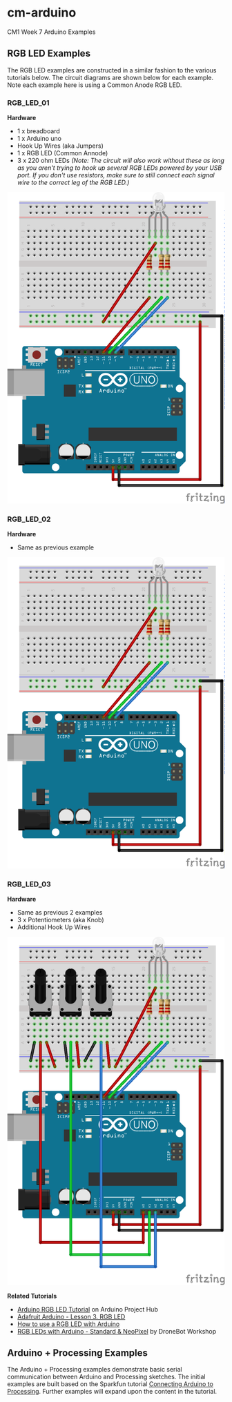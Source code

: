 # cm-arduino
CM1 Week 7 Arduino Examples

## RGB LED Examples

The RGB LED examples are constructed in a similar fashion to the various tutorials below. The circuit diagrams are shown below for each example. Note each example here is using a Common Anode RGB LED. 

### RGB_LED_01

**Hardware**

* 1 x breadboard
* 1 x Arduino uno
* Hook Up Wires (aka Jumpers)
* 1 x RGB LED (Common Annode)
* 3 x 220 ohm LEDs _(Note: The circuit will also work without these as long as you aren't trying to hook up several RGB LEDs powered by your USB port. If you don't use resistors, make sure to still connect each signal wire to the correct leg of the RGB LED.)_

![RGB_LED_01][RGB_LED_01]

### RGB_LED_02

**Hardware**

* Same as previous example

![RGB_LED_02][RGB_LED_01]

### RGB_LED_03

**Hardware**

* Same as previous 2 examples
* 3 x Potentiometers (aka Knob)
* Additional Hook Up Wires

![RGB_LED_03][RGB_LED_03]

**Related Tutorials**

* [Arduino RGB LED Tutorial](https://create.arduino.cc/projecthub/muhammad-aqib/arduino-rgb-led-tutorial-fc003e) on Arduino Project Hub
* [Adafruit Arduino - Lesson 3. RGB LED](https://learn.adafruit.com/adafruit-arduino-lesson-3-rgb-leds/arduino-sketch)
* [How to use a RGB LED with Arduino](https://howtomechatronics.com/tutorials/arduino/how-to-use-a-rgb-led-with-arduino/)
* [RGB LEDs with Arduino - Standard & NeoPixel](https://www.youtube.com/watch?v=JpEFAXenTyY) by DroneBot Workshop

## Arduino + Processing Examples

The Arduino + Processing examples demonstrate basic serial communication between Arduino and Processing sketches. The initial examples are built based on the Sparkfun tutorial [Connecting Arduino to Processing](https://learn.sparkfun.com/tutorials/connecting-arduino-to-processing/all). Further examples will expand upon the content in the tutorial. 

<!-- 
## Servo Examples

**Wires**

Brown or Black = Ground
Red = +5 V
Orange or White = Control 
-->

 <!-- Image References -->

[RGB_LED_01]: imgs/RGB_LED_01.png "RGB_LED_01"
[RGB_LED_03]: imgs/RGB_LED_03.png "RGB_LED_03"